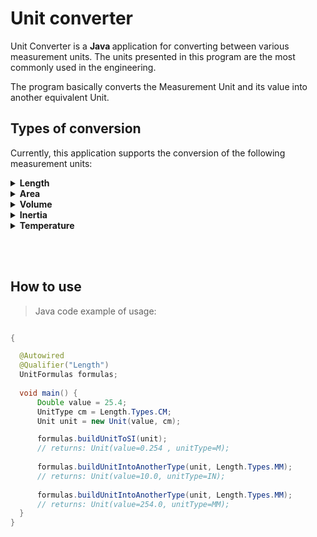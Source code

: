 # Unit converter

Unit Converter is a <strong>Java </strong> application for converting between various measurement units.
The units presented in this program are the most commonly used in the engineering.


The program basically converts the Measurement Unit and its value into another equivalent Unit.


## Types of conversion
Currently, this application supports the conversion of the following measurement units:

<details><summary><strong>Length</strong></summary>
<h5>mm , cm , dm , m , hm , km , in , ft , yd , um</h5>
</details>

<details><summary><strong>Area</strong></summary>
<h5>mm2 , cm2 , dm2 , m2 , hm2 , km2 , in2 , ft2 , yd2 , um2 </h5>
</details>

<details><summary><strong>Volume</strong></summary>
<h5>mm3 , cm3 , dm3 , m3 , hm3 , km3 , in3 , ft3 , yd3 , um3 , L, mL</h5>
</details>

<details><summary><strong>Inertia</strong></summary>
<h5>mm4 , cm4 , dm4 , m4 , km4 , in4 , ft4 , yd4 , mi4</h5>
</details>

<details><summary><strong>Temperature</strong></summary>
<h5>°C (celsisus),  K (kelvin),  °F (Fahrenheit),  °R (Rankine),</h5>
</details>

<!-- 
<details><summary><strong>Force</strong></summary>
<h5>N, kN, MN, GN, tf, kgf, gf, kipf, lbf</h5>
</details>

<details><summary><strong>Moment</strong></summary>
<h5>Units are separated by a dot . String as: Force.length.
N.mm, N.cm, N.dm, N.m, N.km, N.in, N.ft, N.yd, N.mi, kN.mm, kN.cm, kN.dm, kN.m, kN.km, kN.in, kN.ft, kN.yd, kN.mi, MN.mm, MN.cm, MN.dm, MN.m, MN.km, MN.in, MN.ft, MN.yd, MN.mi, GN.mm, GN.cm, GN.dm, GN.m, GN.km, GN.in, GN.ft, GN.yd, GN.mi, tf.mm, tf.cm, tf.dm, tf.m, tf.km, tf.in, tf.ft, tf.yd, tf.mi, kgf.mm, kgf.cm, kgf.dm, kgf.m, kgf.km, kgf.in, kgf.ft, kgf.yd, kgf.mi, gf.mm, gf.cm, gf.dm, gf.m, gf.km, gf.in, gf.ft, gf.yd, gf.mi, kipf.mm, kipf.cm, kipf.dm, kipf.m, kipf.km, kipf.in, kipf.ft, kipf.yd, kipf.mi, lbf.mm, lbf.cm, lbf.dm, lbf.m, lbf.km, lbf.in, lbf.ft, lbf.yd, lbf.mi</h5>
</details>

<details><summary><strong>Pressure</strong></summary>
<h5>Units are separated by a slash \ - String as: Force/Area.
MPa, KPa, GPa, KSI, PSI, bar, N/mm2, N/cm2, N/dm2, N/m2, N/km2, N/in2, N/ft2, N/yd2, N/mi2, kN/mm2, kN/cm2, kN/dm2, kN/m2, kN/km2, kN/in2, kN/ft2, kN/yd2, kN/mi2, MN/mm2, MN/cm2, MN/dm2, MN/m2, MN/km2, MN/in2, MN/ft2, MN/yd2, MN/mi2, GN/mm2, GN/cm2, GN/dm2, GN/m2, GN/km2, GN/in2, GN/ft2, GN/yd2, GN/mi2, tf/mm2, tf/cm2, tf/dm2, tf/m2, tf/km2, tf/in2, tf/ft2, tf/yd2, tf/mi2, kgf/mm2, kgf/cm2, kgf/dm2, kgf/m2, kgf/km2, kgf/in2, kgf/ft2, kgf/yd2, kgf/mi2, gf/mm2, gf/cm2, gf/dm2, gf/m2, gf/km2, gf/in2, gf/ft2, gf/yd2, gf/mi2, kipf/mm2, kipf/cm2, kipf/dm2, kipf/m2, kipf/km2, kipf/in2, kipf/ft2, kipf/yd2, kipf/mi2, lbf/mm2, lbf/cm2, lbf/dm2, lbf/m2, lbf/km2, lbf/in2, lbf/ft2, lbf/yd2, lbf/mi2</h5>
</details>
 -->

<br/><br/>

## How to use

>Java code example of usage:
```java

{

  @Autowired
  @Qualifier("Length")
  UnitFormulas formulas;
  
  void main() {
      Double value = 25.4;
      UnitType cm = Length.Types.CM;
      Unit unit = new Unit(value, cm);

      formulas.buildUnitToSI(unit);  
      // returns: Unit(value=0.254 , unitType=M);
    
      formulas.buildUnitIntoAnotherType(unit, Length.Types.MM);
      // returns: Unit(value=10.0, unitType=IN);
    
      formulas.buildUnitIntoAnotherType(unit, Length.Types.MM);
      // returns: Unit(value=254.0, unitType=MM);
  }
}
  
```